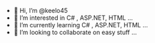 - 👋 Hi, I’m @keelo45
- 👀 I’m interested in C# , ASP.NET, HTML ...
- 🌱 I’m currently learning C# , ASP.NET, HTML  ...
- 💞️ I’m looking to collaborate on easy stuff ...

<!---
keelo45/keelo45 is a ✨ special ✨ repository because its `README.md` (this file) appears on your GitHub profile.
You can click the Preview link to take a look at your changes.
--->
